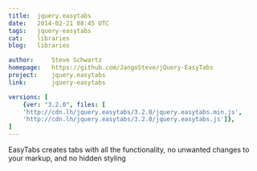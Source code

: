 ```yaml
---
title:	jquery.easytabs
date:	2014-02-21 08:45 UTC
tags:	jquery-easytabs
cat:	libraries
blog:	libraries

author:		Steve Schwartz
homepage:	https://github.com/JangoSteve/jQuery-EasyTabs
project:	jquery.easytabs
link:		jquery-easytabs

versions: [
	{ver: "3.2.0", files: [
	'http://cdn.lh/jquery.easytabs/3.2.0/jquery.easytabs.min.js', 
	'http://cdn.lh/jquery.easytabs/3.2.0/jquery.easytabs.js']},
]
---
```


EasyTabs creates tabs with all the functionality, no unwanted changes
to your markup, and no hidden styling